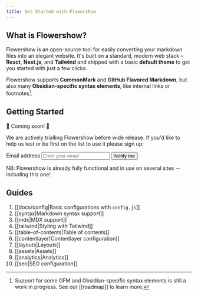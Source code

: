 ```yaml
---
title: Get Started with Flowershow
---
```


## What is Flowershow?

Flowershow is an open-source tool for easily converting your markdown files into an elegant website. It's built on a standard, modern web stack – **React**, **Next.js**, and **Tailwind** and shipped with a basic **default theme** to get you started with just a few clicks. 

Flowershow supports **CommonMark** and **GitHub Flavored Markdown**, but also many **Obsidian-specific syntax elements**, like internal links or footnotes[^1].
[^1]: Support for some GFM and Obsidian-specific syntax elements is still a work in progress. See our [[roadmap]] to learn more.

## Getting Started

🚧 Coming soon! 🚧

We are actively trialling Flowershow before wide release. If you'd like to help us test or be first on the list to use it please sign up:

<form method="POST" name="get-updates" data-netlify="true" action="/subscribed" className="mt-3 sm:flex">
  <label htmlFor="email" className="sr-only">
    Email address
  </label>
  <input
    name="email"
    type="email"
    required="required"
    placeholder="Enter your email"
    className="block w-full px-2 py-4 sm:py-0 text-base rounded-md bg-slate-200 dark:bg-slate-800 placeholder-gray-500 focus:outline-none focus:ring-2 focus:ring-offset-2 focus:ring-indigo-300 focus:ring-offset-gray-900 sm:flex-1"
  />
  <input type="hidden" name="form-name" value="get-updates" />
  <button type="submit"
    className="mt-3 w-full px-6 py-3 border border-transparent text-base font-medium rounded-md text-slate-900 bg-sky-300
      hover:bg-sky-200 focus:outline-none focus-visible:outline-2 focus-visible:outline-offset-2 focus-visible:outline-sky-300/50 active:bg-sky-500 sm:mt-0 sm:ml-3 sm:flex-shrink-0 sm:inline-flex sm:items-center sm:w-auto [&>p]:m-0"
    >
      Notify me
  </button>
</form>

NB: Flowershow is already fully functional and in use on several sites -- including this one!

## Guides

1. [[docs/config|Basic configurations with `config.js`]]
2. [[syntax|Markdown syntax support]]
3. [[mdx|MDX support]]
4. [[tailwind|Styling with Tailwind]]
5. [[table-of-contents|Table of contents]]
6. [[contentlayer|Contentlayer configuration]]
7. [[layouts|Layouts]]
8. [[assets|Assets]]
9. [[analytics|Analytics]]
10. [[seo|SEO configuration]]
